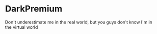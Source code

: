 # DarkPremium
Don't underestimate me in the real world, but you guys don't know I'm in the virtual world
